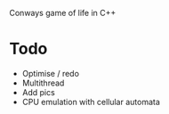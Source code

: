 Conways game of life in C++
<h1>Todo</h1>
<ul>
  <li>Optimise / redo</li>
  <li>Multithread</li>
  <li>Add pics</li>
  <li>CPU emulation with cellular automata</li>
</ul>
